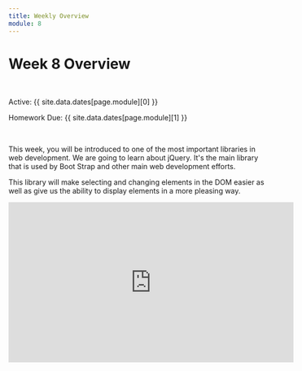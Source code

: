 ```yaml
---
title: Weekly Overview
module: 8
---
```


# Week 8 Overview <br />


<br />


Active: {{ site.data.dates[page.module][0] }}

Homework Due: {{ site.data.dates[page.module][1] }}


<br />


This week, you will be introduced to one of the most important libraries in web development.  We are going to learn about jQuery.  It's the main library that is used by Boot Strap and other main web development efforts.  

This library will make selecting and changing elements in the DOM easier as well as give us the ability to display elements in a more pleasing way.

<iframe width="560" height="315" src="https://www.youtube.com/embed/7jk4k7BylXo" frameborder="0" allow="accelerometer; autoplay; encrypted-media; gyroscope; picture-in-picture" allowfullscreen></iframe>